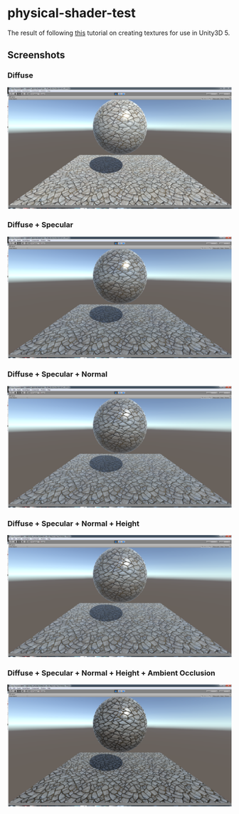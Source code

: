 # physical-shader-test
The result of following [this][tutorial] tutorial on creating textures for use in Unity3D 5.

[tutorial]: https://www.youtube.com/watch?v=pXHVFRHbgY0

## Screenshots
### Diffuse
![1]
### Diffuse + Specular
![2]
### Diffuse + Specular + Normal
![3]
### Diffuse + Specular + Normal + Height
![4]
### Diffuse + Specular + Normal + Height + Ambient Occlusion
![5]

[1]: https://github.com/JonathanPorta/physical-shader-test/blob/master/screenshots/unity-texture-brick-diffuse.png
[2]: https://github.com/JonathanPorta/physical-shader-test/blob/master/screenshots/unity-texture-brick-specular.png
[3]: https://github.com/JonathanPorta/physical-shader-test/blob/master/screenshots/unity-texture-brick-normal.png
[4]: https://github.com/JonathanPorta/physical-shader-test/blob/master/screenshots/unity-texture-brick-height.png
[5]: https://github.com/JonathanPorta/physical-shader-test/blob/master/screenshots/unity-texture-brick-ambient-occlusion.png
